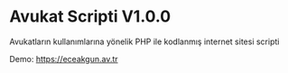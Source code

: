 # Avukat Scripti V1.0.0

Avukatların kullanımlarına yönelik PHP ile kodlanmış internet sitesi scripti

Demo: https://eceakgun.av.tr
